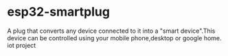 # esp32-smartplug
A plug that converts any device connected to it into a "smart device".This device can be controlled using your mobile phone,desktop or google home. iot project
